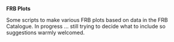 <b>FRB Plots</b>

Some scripts to make various FRB plots based on data in the FRB Catalogue. 
In progress ... still trying to decide what to include so suggestions warmly welcomed.
